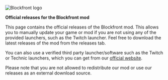 ![Blockfront logo](https://i.imgur.com/cMyNQUx.png)

**Official releases for the Blockfront mod**

This page contains the official releases of the Blockfront mod. This allows you to manually update your game or mod if you are not using any of the provided launchers, such as the Twitch launcher. Feel free to download the latest releases of the mod from the releases tab.

You can also use a verified third party launcher/software such as the Twitch or Technic launchers, which you can get from our [official website](http://www.blockfrontmc.com/).

Please note that you are not allowed to redistribute our mod or use our releases as an external download source.
